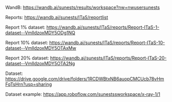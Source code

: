 WandB:	 https://wandb.ai/sunests/results/workspace?nw=nwusersunests

Reports: https://wandb.ai/sunests/ITaS/reportlist


Report 1% dataset:	https://wandb.ai/sunests/ITaS/reports/Report-ITaS-1-dataset--VmlldzoxMDY5ODg1NQ

Report 10% dataset: https://wandb.ai/sunests/ITaS/reports/Report-ITaS-10-dataset--VmlldzoxMDY5OTAxMw

Report 20% dataset:	https://wandb.ai/sunests/ITaS/reports/Report-ITaS-20-dataset--VmlldzoxMDY5OTA2Ng


Dataset: https://drive.google.com/drive/folders/1RCDWBtxNB6auopCMCUcb78vHmFqTsHrn?usp=sharing

Dataset example: https://app.roboflow.com/sunestssworkspace/x-ray-1/1
